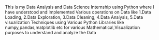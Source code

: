 This is my Data Analysis and Data Science Internship using Python where I have understood and Implemented Various operations on Data like 1.Data Loading, 
2.Data Exploration, 
3.Data Cleaning, 
4.Data Analysis,
5.Data visualization Techniques using Various Python Libraries like numpy,pandas,matplotlib etc for various Mathematical,Visualization purposes to understand and analyze the Data
